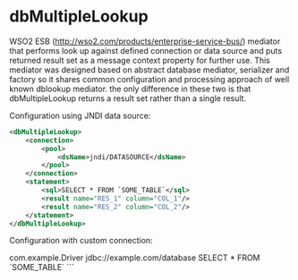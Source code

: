 dbMultipleLookup
================

WSO2 ESB (http://wso2.com/products/enterprise-service-bus/) mediator that performs look up against defined connection or data source and puts returned result set as a message context property for further use. This mediator was designed based on abstract database mediator, serializer and factory so it shares common configuration and processing approach of well known dblookup mediator. the only difference in these two is that dbMultipleLookup returns a result set rather than a single result.

Configuration using JNDI data source:

```xml
<dbMultipleLookup>
    <connection>
        <pool>
            <dsName>jndi/DATASOURCE</dsName>
        </pool>
    </connection>
    <statement>
        <sql>SELECT * FROM `SOME_TABLE`</sql>
        <result name="RES_1" column="COL_1"/>
        <result name="RES_2" column="COL_2"/>
    </statement>
</dbMultipleLookup>
```

Configuration with custom connection:

<dbMultipleLookup>
    <connection>
         <driver>com.example.Driver</driver>
         <url>jdbc://example.com/database</url>
         <user/>
         <password/>
    </connection>
    <statement>
        <sql>SELECT * FROM `SOME_TABLE`</sql>
        <result name="RES_1" column="COL_1"/>
        <result name="RES_2" column="COL_2"/>
    </statement>
</dbMultipleLookup>
```